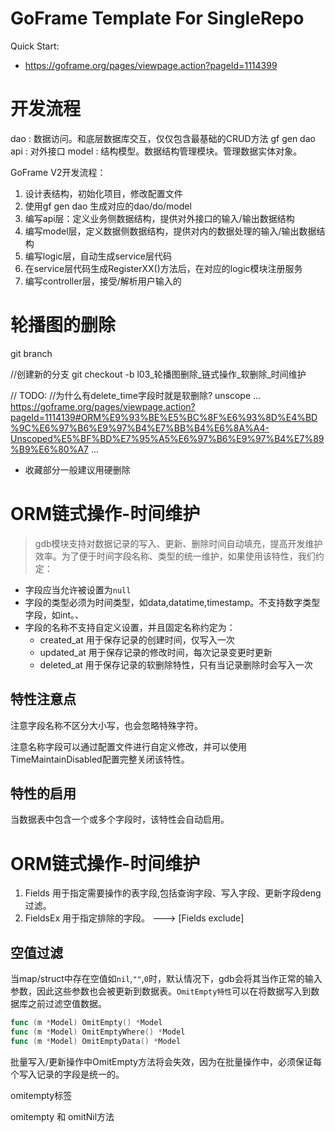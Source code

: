 # GoFrame Template For SingleRepo

Quick Start: 
- https://goframe.org/pages/viewpage.action?pageId=1114399

# 开发流程

dao   : 数据访问。和底层数据库交互，仅仅包含最基础的CRUD方法 gf gen dao
api   : 对外接口
model : 结构模型。数据结构管理模块。管理数据实体对象。


GoFrame V2开发流程：
1. 设计表结构，初始化项目，修改配置文件
2. 使用gf gen dao 生成对应的dao/do/model
3. 编写api层：定义业务侧数据结构，提供对外接口的输入/输出数据结构
4. 编写model层，定义数据侧数据结构，提供对内的数据处理的输入/输出数据结构
5. 编写logic层，自动生成service层代码
6. 在service层代码生成RegisterXX()方法后，在对应的logic模块注册服务
7. 编写controller层，接受/解析用户输入的 


# 轮播图的删除
git branch

//创建新的分支
git checkout -b l03_轮播图删除_链式操作_软删除_时间维护

// TODO:
//为什么有delete_time字段时就是软删除?
unscope
...
https://goframe.org/pages/viewpage.action?pageId=1114139#ORM%E9%93%BE%E5%BC%8F%E6%93%8D%E4%BD%9C%E6%97%B6%E9%97%B4%E7%BB%B4%E6%8A%A4-Unscoped%E5%BF%BD%E7%95%A5%E6%97%B6%E9%97%B4%E7%89%B9%E6%80%A7
...

+ 收藏部分一般建议用硬删除

# ORM链式操作-时间维护

> gdb模块支持对数据记录的写入、更新、删除时间自动填充，提高开发维护效率。为了便于时间字段名称、类型的统一维护，如果使用该特性，我们约定：
+ 字段应当允许被设置为`null` 
+ 字段的类型必须为时间类型，如data,datatime,timestamp。不支持数字类型字段，如int。、
+ 字段的名称不支持自定义设置，并且固定名称约定为：
    + created_at 用于保存记录的创建时间，仅写入一次
    + updated_at 用于保存记录的修改时间，每次记录变更时更新
    + deleted_at 用于保存记录的软删除特性，只有当记录删除时会写入一次

## 特性注意点
注意字段名称不区分大小写，也会忽略特殊字符。

注意名称字段可以通过配置文件进行自定义修改，并可以使用TimeMaintainDisabled配置完整关闭该特性。

## 特性的启用
当数据表中包含一个或多个字段时，该特性会自动启用。


# ORM链式操作-时间维护

1. Fields 用于指定需要操作的表字段,包括查询字段、写入字段、更新字段deng过滤。
2. FieldsEx 用于指定排除的字段。 ---> [Fields exclude]


## 空值过滤

当map/struct中存在空值如`nil`,`""`,`0`时，默认情况下，gdb会将其当作正常的输入参数，因此这些参数也会被更新到数据表。`OmitEmpty特性`可以在将数据写入到数据库之前过滤空值数据。
```go
func (m *Model) OmitEmpty() *Model
func (m *Model) OmitEmptyWhere() *Model
func (m *Model) OmitEmptyData() *Model 
```
批量写入/更新操作中OmitEmpty方法将会失效，因为在批量操作中，必须保证每个写入记录的字段是统一的。



omitempty标签

omitempty 和 omitNil方法


